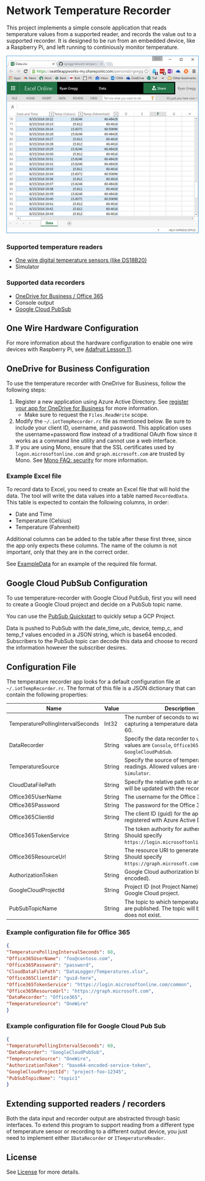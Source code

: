 # Network Temperature Recorder

This project implements a simple console application that reads temperature values from a supported reader, and records the value out to a supported recorder.
It is designed to be run from an embedded device, like a Raspberry Pi, and left running to continiously monitor temperature.

![screenshot of Excel Online showing data recorded](doc-resources/excel-screenshot.png)


### Supported temperature readers

* [One wire digital temperature sensors (like DS18B20)](#one-wire-hardware-configuration)
* Simulator

### Supported data recorders

* [OneDrive for Business / Office 365](#onedrive-for-business-configuration)
* Console output
* [Google Cloud PubSub](#google-cloud-pubsub-configuration)

## One Wire Hardware Configuration

For more information about the hardware configuration to enable one wire devices with Raspberry Pi, see [Adafruit Lesson 11](https://learn.adafruit.com/adafruits-raspberry-pi-lesson-11-ds18b20-temperature-sensing/hardware).

## OneDrive for Business Configuration
 
To use the temperature recorder with OneDrive for Business, follow the following steps:

1. Register a new application using Azure Active Directory. See [register your app for OneDrive for Business](https://dev.onedrive.com/app-registration.htm#register-your-app-for-onedrive-for-business) for more information.
   * Make sure to request the `Files.ReadWrite` scope.
2. Modify the `~/.iotTempRecorder.rc` file as mentioned below.
   Be sure to include your client ID, username, and password.
   This application uses the username+password flow instead of a traditional OAuth flow since it works as a command line utility and cannot use a web interface.
3. If you are using Mono, ensure that the SSL certificates used by `logon.microsoftonline.com` and `graph.microsoft.com` are trusted by Mono. See [Mono FAQ: security](http://www.mono-project.com/docs/faq/security/) for more information.

### Example Excel file

To record data to Excel, you need to create an Excel file that will hold the data. The tool will write the data values into a table named `RecordedData`.
This table is expected to contain the following columns, in order:

* Date and Time
* Temperature (Celsius)
* Temperature (Fahrenheit)

Additional columns can be added to the table after these first three, since the app only expects these columns.
The name of the column is not important, only that they are in the correct order.

See [ExampleData](ExampleData.xlsx) for an example of the required file format.

## Google Cloud PubSub Configuration

To use temperature-recorder with Google Cloud PubSub, first you will need to create
a Google Cloud project and decide on a PubSub topic name.

You can use the [PubSub Quickstart](https://cloud.google.com/pubsub/docs/quickstart-cli) to 
quickly setup a GCP Project.

Data is pushed to PubSub with the date_time_utc, device, temp_c, and temp_f values
encoded in a JSON string, which is base64 encoded.
Subscribers to the PubSub topic can decode this data and choose to record the information
however the subscriber desires.

## Configuration File

The temperature recorder app looks for a default configuration file at `~/.iotTempRecorder.rc`.
The format of this file is a JSON dictionary that can contain the following properties:

| Name | Value | Description |
|---|---|---|
| TemperaturePollingIntervalSeconds | Int32 | The number of seconds to wait between capturing a temperature data point. Default: 60. |
| DataRecorder | String | Specify the data recorder to use. Allowed values are `Console`, `Office365`, and `GoogleCloudPubSub`. |
| TemperatureSource | String | Specify the source of temperature readings. Allowed values are `OneWire` or `Simulator`. |
| CloudDataFilePath | String | Specify the relative path to an Excel file that will be updated with the recorded values. |
| Office365UserName | String | The username for the Office 365 account. |
| Office365Password | String | The password for the Office 365 account. |
| Office365ClientId | String | The client ID (guid) for the application registered with Azure Active Directory. |
| Office365TokenService | String | The token authority for authentication. Should specify `https://login.microsoftonline.com/common`. |
| Office365ResourceUrl | String | The resource URI to generate tokens for. Should specify `https://graph.microsoft.com`. |
| AuthorizationToken | String | Google Cloud authorization blob (base64 encoded). |
| GoogleCloudProjectId | String | Project ID (not Project Name) for your Google Cloud project. |
| PubSubTopicName | String | The topic to which temperature messages are published. The topic will be created if it does not exist. |

### Example configuration file for Office 365

```json
{
"TemperaturePollingIntervalSeconds": 60,
"Office365UserName": "foo@contoso.com",
"Office365Password": "password",
"CloudDataFilePath": "DataLogger/Temperatures.xlsx",
"Office365ClientId": "guid-here",
"Office365TokenService": "https://login.microsoftonline.com/common",
"Office365ResourceUrl": "https://graph.microsoft.com",
"DataRecorder": "Office365",
"TemperatureSource": "OneWire"
}
```

### Example configuration file for Google Cloud Pub Sub

```json
{
"TemperaturePollingIntervalSeconds": 60,
"DataRecorder": "GoogleCloudPubSub",
"TemperatureSource": "OneWire",
"AuthorizationToken": "base64-encoded-service-token",
"GoogleCloudProjectId": "project-foo-12345",
"PubSubTopicName": "topic1"
}
```


## Extending supported readers / recorders

Both the data input and recorder output are abstracted through basic interfaces. 
To extend this program to support reading from a different type of temperature sensor or recording to a different output device, you just need to implement either `IDataRecorder` or `ITemperatureReader`.


## License

See [License](LICENSE) for more details.


